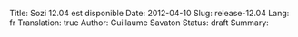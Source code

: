 Title: Sozi 12.04 est disponible
Date: 2012-04-10
Slug: release-12.04
Lang: fr
Translation: true
Author: Guillaume Savaton
Status: draft
Summary:

<!-- TODO -->


